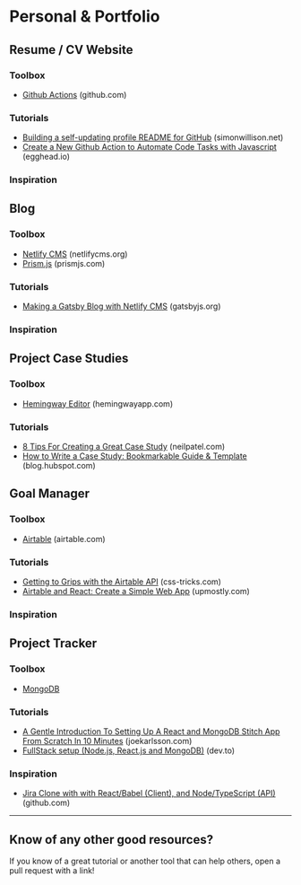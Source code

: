 # Personal & Portfolio

## Resume / CV Website

### Toolbox
* [Github Actions](https://github.com/features/actions) (github.com)

### Tutorials
* [Building a self-updating profile README for GitHub](https://simonwillison.net/2020/Jul/10/self-updating-profile-readme/) (simonwillison.net)
* [Create a New Github Action to Automate Code Tasks with Javascript](https://egghead.io/playlists/create-a-new-github-action-to-automate-code-tasks-with-javascript-f1e9?af=atzgap) (egghead.io)

### Inspiration

## Blog

### Toolbox
* [Netlify CMS](https://www.netlifycms.org/) (netlifycms.org)
* [Prism.js](https://prismjs.com/) (prismjs.com)

### Tutorials
* [Making a Gatsby Blog with Netlify CMS](https://www.gatsbyjs.org/tutorial/blog-netlify-cms-tutorial/) (gatsbyjs.org)

### Inspiration

## Project Case Studies

### Toolbox
* [Hemingway Editor](http://www.hemingwayapp.com/) (hemingwayapp.com)

### Tutorials
* [8 Tips For Creating a Great Case Study](https://neilpatel.com/blog/creating-a-great-case-study/) (neilpatel.com)
* [How to Write a Case Study: Bookmarkable Guide & Template](https://blog.hubspot.com/blog/tabid/6307/bid/33282/the-ultimate-guide-to-creating-compelling-case-studies.aspx) (blog.hubspot.com)

## Goal Manager

### Toolbox
* [Airtable](https://airtable.com/) (airtable.com)

### Tutorials
* [Getting to Grips with the Airtable API](https://css-tricks.com/getting-to-grips-with-the-airtable-api/) (css-tricks.com)
* [Airtable and React: Create a Simple Web App](https://upmostly.com/tutorials/create-simple-web-app-react-airtable) (upmostly.com)

### Inspiration

## Project Tracker

### Toolbox 
* [MongoDB](https://www.mongodb.com/)

### Tutorials
* [A Gentle Introduction To Setting Up A React and MongoDB Stitch App From Scratch In 10 Minutes](https://www.joekarlsson.com/2019/04/a-gentle-introduction-to-setting-up-a-react-and-mongodb-stitch-app-from-scratch-in-10-minutes/) (joekarlsson.com)
* [FullStack setup (Node.js, React.js and MongoDB)](https://dev.to/pacheco/my-fullstack-setup-node-js-react-js-and-mongodb-2a4k) (dev.to)

### Inspiration
* [Jira Clone with with React/Babel (Client), and Node/TypeScript (API)](https://github.com/oldboyxx/jira_clone) (github.com)

---

## Know of any other good resources?
If you know of a great tutorial or another tool that can help others, open a pull request with a link!
